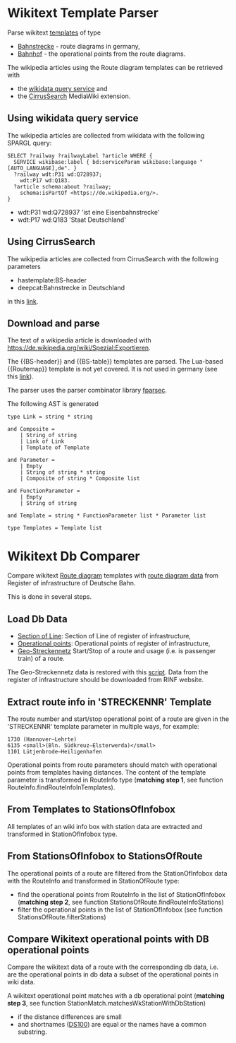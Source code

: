 # Wikitext Template Parser

Parse wikitext [templates](https://www.mediawiki.org/wiki/Help:Templates) of type

* [Bahnstrecke](https://de.wikipedia.org/wiki/Wikipedia:Formatvorlage_Bahnstrecke) - route diagrams in germany,
* [Bahnhof](https://de.wikipedia.org/wiki/Wikipedia:Formatvorlage_Bahnhof) - the operational points from the route diagrams.

The wikipedia articles using the Route diagram templates can be retrieved with

* the [wikidata query service](https://query.wikidata.org/) and
* the [CirrusSearch](https://www.mediawiki.org/wiki/Help:CirrusSearch) MediaWiki extension.

## Using wikidata query service

The wikipedia articles are collected from wikidata with the following SPARGL query:

```
SELECT ?railway ?railwayLabel ?article WHERE {
  SERVICE wikibase:label { bd:serviceParam wikibase:language "[AUTO_LANGUAGE],de". }
  ?railway wdt:P31 wd:Q728937;
    wdt:P17 wd:Q183.
  ?article schema:about ?railway;
    schema:isPartOf <https://de.wikipedia.org/>.
}
```
* wdt:P31 wd:Q728937 'ist eine Eisenbahnstrecke'
* wdt:P17 wd:Q183 'Staat Deutschland'

## Using CirrusSearch

The wikipedia articles are collected from CirrusSearch with the following parameters 

* hastemplate:BS-header
* deepcat:Bahnstrecke in Deutschland

in this [link](https://de.wikipedia.org/w/index.php?search=hastemplate%3ABS-header+deepcat%3A%22Bahnstrecke+in+Deutschland%22&title=Spezial%3ASuche&profile=advanced&fulltext=1&advancedSearch-current=&ns0=1&limit=2000).

## Download and parse

The text of a wikipedia article is downloaded with https://de.wikipedia.org/wiki/Spezial:Exportieren.

The {{BS-header}} and {{BS-table}} templates are parsed. The Lua-based {{Routemap}} template is not yet covered. It is not used in germany (see this [link](https://de.wikipedia.org/w/index.php?search=hastemplate%3ARoutemap&title=Spezial:Suche&profile=advanced&fulltext=1&advancedSearch-current=%7B%7D&ns0=1)).

The parser uses the parser combinator library [fparsec](https://github.com/stephan-tolksdorf/fparsec).

The following AST is generated

```
type Link = string * string

and Composite =
    | String of string
    | Link of Link
    | Template of Template

and Parameter =
    | Empty
    | String of string * string
    | Composite of string * Composite list

and FunctionParameter =
    | Empty
    | String of string

and Template = string * FunctionParameter list * Parameter list

type Templates = Template list
```

# Wikitext Db Comparer

Compare wikitext [Route diagram](https://de.wikipedia.org/wiki/Wikipedia:Formatvorlage_Bahnstrecke) templates with [route diagram data](https://rinf.era.europa.eu/RINF) from Register of infrastructure of Deutsche Bahn.

This is done in several steps.

## Load Db Data

* [Section of Line](https://rinf.era.europa.eu/RINF): Section of Line of register of infrastructure, 
* [Operational points](https://rinf.era.europa.eu/RINF): Operational points of register of infrastructure,
* [Geo-Streckennetz](https://data.deutschebahn.com/dataset/geo-strecke) Start/Stop of a route and usage (i.e. is passenger train) of a route.

The Geo-Streckennetz data is restored with this [script](../../scripts/restore.sh).
Data from the register of infrastructure should be downloaded from RINF website.

## Extract route info in 'STRECKENNR' Template

The route number and start/stop operational point of a route are given in the 'STRECKENNR' template parameter in multiple ways, for example:

```
1730 (Hannover–Lehrte)
6135 <small>(Bln. Südkreuz–Elsterwerda)</small>
1101 Lütjenbrode–Heiligenhafen
```

 Operational points from route parameters should match with operational points from templates having distances. The content of the template parameter is transformed in RouteInfo type (**matching step 1**, see function RouteInfo.findRouteInfoInTemplates).

## From Templates to StationsOfInfobox

All templates of an wiki info box with station data are extracted and transformed in StationOfInfobox type.

## From StationsOfInfobox to StationsOfRoute

The operational points of a route are filtered from the StationOfInfobox data with the RouteInfo and transformed in StationOfRoute type:

* find the operational points from RouteInfo in the list of StationOfInfobox (**matching step 2**, see function StationsOfRoute.findRouteInfoStations)
* filter the operational points in the list of StationOfInfobox (see function StationsOfRoute.filterStations)

## Compare Wikitext operational points with DB operational points

Compare the wikitext data of a route with the corresponding db data, i.e. are the operational points in db data a subset of the operational points in wiki data.

A wikitext operational point matches with a db operational point (**matching step 3**, see function StationMatch.matchesWkStationWithDbStation)

* if the distance differences are small 
* and shortnames ([DS100](https://fahrweg.dbnetze.com/fahrweg-de/kunden/betrieb/betriebsstellen-1393360)) are equal or the names have a common substring.